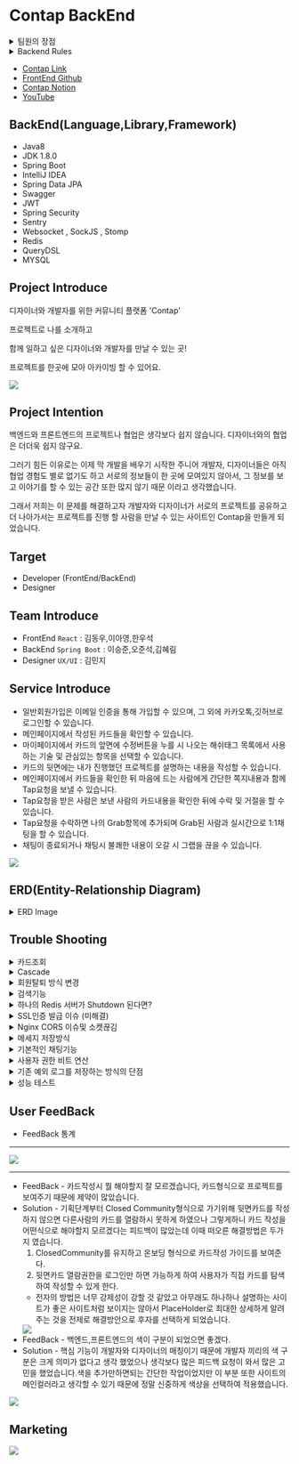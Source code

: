 # Contap BackEnd

<details>
<summary>팀원의 장점</summary>
<div markdown="1">

### 한우석

- 이승준 
  - 어떤 부탁을 드려도 정말 척척 해결 해주셨습니다. 덕분에 부담없이 필요한 기능들을 요청할 수 있어서 너무 좋았습니다. 서버 처리 속도도 되게 꼼꼼하게 신경 써주셔서 저희 사이트가 훨씬 더 쾌적해 졌다고 생각합니다. 매우 뛰어난 실력을 가지셨음에도 겸손하시고 항상 꼼꼼하게 코드 리뷰도 해주시면서 백엔드의 기둥같은 역할을 잘 해주셔서 너무 감사합니다.
- 오준석
  - 미니때도 같이 프로젝트를 진행 했었는데 그때 보다 훨씬 많은 성장을 하셨다고 생각합니다. 저와 같이 항상 마지막 까지 게더에 남아서 다른 짜잘한 기능들을 같이 진행 했었는데 그렇게 필요하지 않은 기능인데도 불구하고 막히면 끝까지 해결 하려고 하시는 모습이 인상적이였습니다. 프로젝트 내,외적으로 문제가 생기면 가장 먼저 뛰어가고 팀을 위해주셔서 우리팀이 웃으면서 여기까지 올 수 있었습니다. 그리고 솔직히 소셜로그인, HTTPS모두 준석님 아니였으면 못했을 것 같아요!
- 김혜림
  - 항상 밝은모습으로 맡은 일은 끝까지 해내고 마는 모습이 좋았습니다. 똑 부러지게 설명도 잘 해주시고 힘든 내색도 잘 하지 않으셨어요. 매번 회의를 진행 할 때도 정말 열심히 참여해주셔서 이렇게 좋은 결과물이 나왔다고 생각합니다. 저희 왕언니에요!
- 김동우
  - 담당하신 부분에 대해서 어떻게든 찾아 문제를 해결 하시는 모습이 너무 든든 했습니다.
    그래서 더 제 파트에 집중할 수 있었던 것 같아요! 의지가 많이 되었습니다.
    좋은 아이디어를 많이 내주셔서 감사합니다.
- 이아영
  - 거의 마이페이지에 감금당해 있으시던 우리 아영님.. 그래도 결국 이기셔서 다행입니다 ㅜㅜ 정말 끝까지 포기하지 않고 늦은 시간까지 너무 고생 많으셨어요! 저한테 물어보실때 계속 너무 죄송해 하셨는데 그러지 않아도 괜찮아요 덕분에 저도 많이 배울 수 있어서 너무 의미있었던 시간이였습니다.
    덕분에 마이페이지 진짜 이쁘게 나왔어요 너무 감사하고 고생 많으셨습니다~
- 김민지
  - 이번 실전프로젝트 모든 디자이너를 통틀어서 가장 열심히 참여 해주셨다고 확신합니다.
    UX/UI, 라이팅 등 뭐 하나 이유없이 작업하시지 않고 꼼꼼하게 신경 쓰시는 모습에 너무 많은 것을 배웠습니다. 제 의견을 정말 잘 들어주시고 피드백도 꼼꼼하게 해주셔서 저희 사이트 디자인이 그렇게 칭찬을 받았다고 생각해요! 하루도 빠지지 않고 게더에 계속 들어와 계시고 혼자여서 많이 부담 되었을텐데도 불구하고 정말 디자인을 잘 뽑아 주셨습니다. 전 저희 사이트 디자인이 세상에서 제일 이뻐요 채구채구

### 오준석

- 이승준
  - 코드 이해력이 너무 좋으셨습니다.  남이 짠 코드도 쉽게 이해한 뒤에 알려주셨고, 전반적으로 코드를 어떻게 생각하며 짜면 좋을지 생각하는 방법을 많이 배웠습니다.어떤 질문이던 마다하지 않고 친절하게 알려주셨습니다.언제나 밝은 모습으로 팀원들을 항상 반겨주는 모습에 많은것을 배운 시간이었습니다.많은걸 알려주셔서 너무 감사합니다.
- 김혜림
  - 항상 긍정적이시고 어떤 도움도 거절하지 않고 항상 밝은모습으로 도와주셨습니다. 워낙 경력도 있으신 분이었어서 코드를 작성하는데 있어서도 배울점이 많았습니다.그리고 좋은 분위기를 형성해주시려고 항상 노력해주셨고 어떤말이던 귀담아 들어주셔서 너무너무 감사했습니다. 많은걸 배울수 있게 해줘서 감사합니다.
- 김동우
  - 팀장으로서 팀원들의 의견을 귀 귀울이려고 노력하시는 모습이 멋졌습니다.팀원의 생각이라면 절대 놓치지 않으려고 하시는 모습이 너무 인상깊었습니다. 팀장일하는게 만만치 않은 일 일텐데 개의치않아하시고 항상 팀원을 먼저 생각하려 하시는 모습에서 많은것을 배웠습니다.팀원들을 잘 이끌어주셔서 감사합니다.
- 한우석
  - 미니프로젝트때도 한팀이었기에 너무나도 서로를 잘 아는 상태였습니다. 역시나 이번 프로젝트때도 서로의 케미가 빛을 내주었고,항상 밝은 모습과 책임감 있는 모습은 여전히 최고였습니다. 새벽까지 저와함께 짜잘한 버그들을 같이 수정하고 안되는것도 같이 헤딩하면서 많이 성장하는 시간이 되었던것 같습니다.함께 늦게까지 노력해줘서 감사합니다.
- 이아영
  - 언제나 긍정적이시고 막히시면 언제나 질문 하시며 더 실력을 늘리고 싶어하는 열정이 너무나도 많이 보였었습니다. 본인 맡은 바를 어떻게해서든 끝내려는 모습도 인상깊었습니다. 본인이 항상 부족하다고 생각하시면서 겸손한 자세로 공부하는 모습을 볼때마다 나도 저렇게 해야겠다 라는 생각을 정말 많이 했던것 같습니다. 언제나 밝은모습 보여주셔서 감사합니다.
- 김민지
  - 개발자가 아닌 디자이너이시기에 제가 감히 실력을 논할순 없지만 제가 느끼기엔 실력적으로도 너무 출중하셨고, 어떤 디자인의 요구가 들어오더라도 마다하지않고 다 반영하려고 노력해주셨던 모습이 본받아야 겠다라고 생각했습니다.학교를 다니시는 와중에도 디자이너일 외적으로도 팀원들과 자주 소통하고 정말 팀의 일부가 되어 함께하는 모습이 너무 인상 깊었습니다.언제나 긍정적으로 임해주셔서 감사합니다.

### 김민지

- 이승준
  - 백엔드는 잘 모르지만 서버 최적화에 많은 힘을 써주신 것 같습니다. 덕분에 안정성 있는 홈페이지를 만들 수 있었던 것 같습니다. 또한 같은 팀 외에도 다른 팀 백엔드 개발자도 성심성의껏 도와주시는 점이 인상적이었습니다. 무뚝뚝한 말투에 그렇지 못한 따뜻한 심성에 같이 일하면서 재밌고 즐거웠습니다. 감사했습니다!
- 오준석
  - 팀의 문제 해결사이자 분위기 메이커를 담당하셨습니다. 덕분에 트러블 없이 즐겁게 프로젝트를 진행할 수 있었고 의지할 수 있었습니다. 적극적으로 유저 테스트를 진행하거나, 팀원들의 개발 일정 체크하는 등 팀의 전반적인 부분에 기여하셨기 때문에 백엔드 개발자 외에도 PM과 같은 역량을 볼 수 있었습니다. 준석님이 있어서 모두가 즐거웠습니다. 감사합니다.
- 김혜림
  - 백엔드 개발자지만 나은 서비스를 위해 기획면에서도 고민할 줄 아셨습니다. 기획 중에 흩어졌던 대화들을 정리하고 다음 방향을 제시하는데 탁월하셨습니다. 개발에서도 문제가 있으면 꼭 해결하려는 끈기와, 그 누구보다 성실하신 혜림님을 보며 같이 열심히 해야겠다고 생각했습니다. 고생 많으셨습니다.
- 김동우
  - 팀장으로서 팀을 이끌어가는데 부담이 크셨을 거라 생각합니다. 하지만 그런 내색 없이 항상 팀원들의 이야기에 귀 기울여주셨고 책임감 있게 팀을 이끌어 주셨습니다. 또한 중요한 디자인이 있으면 어렵더라도 반영해 주시려고 노력해 주신 점이 감사했습니다.
- 한우석
  - '좋은 프런트엔드 개발자'의 자질을 모두 갖추신 것 같습니다. 실력, 디자인 안목, 꼼꼼함, UX 이해도, 좋은 결과물을 위해 디자인을 최대한 구현하려는 노력까지 배우고 싶은 점이 많았습니다. 특히나 디자이너와의 커뮤니케이션 능력이 협업에서 빛을 발해 즐겁게 일할 수 있었습니다. 기억에 남는 개발자가 될 것 같습니다.
- 이아영
  - 개발 중에 담당 파트에서 디자인이 많이 수정되었지만 UI의 개선을 위해 잔수정도 마다하지 않으셨습니다. 항상 따뜻하고 웃는 얼굴로 팀원들을 대해주셨고 덕분에 팀 분위기는 물론 피드백의 과정마저 즐거웠습니다. 또한 개발 중간중간 디자이너와 커뮤니케이션을 위해 노력하시는 점이 인상 깊었습니다. 너무 감사했습니다 아영님.

### 이승준

- 오준석
  - 덕분에 6주동안 웃으면서 지낼수 있었습니다. 광대가 아니라 항상 좋은분위기를 만들어주셔서 재밌는 환경에 개발할수있어서 감사하게 생각하고 있습니다. 문서정리도 잘해주시고 , sentry,https,이메일 인증 등 새로운 기술을 적용해주셔서 서비스의 완성도를 높일수 있었던것 같습니다.
- 김혜림
  - 어려운 문제도 끈기를 갖고 해결하려는 모습이 보기좋았습니다. 개발 과정중에서 문제가 발생했을때 혼자 공부하시면서 처리해주시고, 그내용까지 상세하게 정리해서 설명해주셔서 감사하게 생각하고있습니다.그리고 여러가지 자잘한 부분도 섬세하게 신경써주셔서 놓치고 갈수있던 부분들도 많이 잡아주셨습니다.!
- 김동우
  - 팀장역할을 잘 해주셔서 감사하게 생각하고있습니다. 항해 1주차때 같은조로 만났었는데 열심히 하는 모습이 보기좋았었는데 그때 그모습 그대로 변하지않고 초심 그대로 열심히 하시는 모습을 보면서 저도 동기부여를 많이 받은것 같습니다. 변하지 않고 열심히 하길 바랄게요...!!
- 한우석
  - 프론트 개발자 분들중에 제일 고생을 많이 하신것 같습니다. 여러가지 기술적인 측면도 해결해주시고 자잘한 부분까지 꼼꼼하게 신경써주셔서 좋은결과물을 얻어낼수 있었던것 같습니다.재밌는 성격 덕분에 6주동안 재밌게 지낼수있어서 좋았어요.. 정말 열심히 하시고 잘하시는 분이라서 성큼성큼 성장할것 같네요!
- 이아영
  - 항상 긍정적인 분입니다. 어떤 상황에서도 밝게대해 주실것같아서 어떤 얘기던 편하게 얘기할수있을것같다는 생각이 드는 분입니다. 또한 일이 해결될때까지 자리를 지키는 모습도 정말 책임감있고 멋있으신것같습니다. 프로젝트 막바지에는 항상 해뜰때까지 하셧던것 같네요. 덕분에 클라이언트 부분이 더완성도가 높아진것같습니다. 정말 고생하셧어요.
- 김민지
  - 수업까지들으시고 다른 사이드 프로젝트까지 진행하시면서 디자인을 만들어 주셨습니다.디자인에대한 안목은 없지만 정말 누가봐도 이쁜 디자인을 만들어주셔서 감사하게 생각하고 있어요, 바쁘신 와중에도 항상 게더에 접속해서 밤늦게까지 같이 열심히 일 해 주시고, 의사소통도 적극적으로 해주신것 같아요 다시한번 감사드립니다.

### 이아영 

- 이승준
  - 프론트에서 필요한 요청이 있는지 항상 신경써주셔서 정말 감사했으며, 프론트 코드도 공부하시면서 어려운 부분 같이 보면서 도와주셔서 감사합니다. 묵묵히 맡으신 부분 책임감있게 마무리해주셔서 멋지십니다!
- 오준석
  - 개발하면서 힘들어할때 좋은 말씀으로 응원해주셔서 정말 감사했으며, https 연결 성공하시고 다른조원 분들에게도 알려주셨던 모습이 멋지십니다! 팀 프로젝트가 좋은 방향으로 갈수있게 많은 아이디어 말씀해주셔서 덕분에 좋은 결과물을 얻어가게 되어 감사합니다.
- 김혜림
  - 마이페이지 추가 요청사항나 변경사항이 초반에 자주있었는데 바로바로 수정해주시고, 마이페이지 편하게 작업할 수 있어서 정말 감사했습니다. 매일 알고리즘 공부하시는 열정적인 모습이 멋지십니다!
- 김동우
  - 팀장님으로서 6주동안 팀을 이끄시느라 고생많으셨습니다! 항상 팀원들 말씀에 귀기울여 주시고 팀장역할과 개발 두가지를 동시에 하시느라 힘들고 부담도 되셨을텐데 잘해주셔서 정말 멋지십니다! 마이페이지 검색기능 맡아서 마무리 해주시고, 자잘한 질문들 같이 봐주셔서 정말 감사합니다.
- 한우석
  - 프론트엔드 부분 전체적인 피드백 꼼꼼하게 챙겨주셔서 감사합니다. 잠을 포기하시면서 맡은 부분 책임감있게 끝내시고 프론트엔드 해결사 역할 해주셔서 감사했고 정말 멋지십니다! 6주동안 제가 질문 많이 했는데 매번 자세히 설명해주셔서 개발 꿀팁들도 많이 알아가고 배웠습니다ㅠㅠ 덕분에 프로젝트 무사히 끝낼 수 있었습니다. 정말 감사합니다 우석님!
- 김민지
  - 이번 프로젝트 기획짤때 아이디어가 넘치는 모습이 정말 멋지셨습니다. UX적인 부분을 고려해서 디자인하시고 라이팅하시는 모습을 통해 웹페이지들이 그냥 나오는게 아니구나를 알게되고 덕분에 UX적인 부분을 많이 배워서 유익했습니다. 매번 회의에 참여해주시고, 열심히 작업해주시는 모습에 감동이였으며 감사했습니다. 민지님의 밝음이 그리울거 같습니다. 저희팀과 즐겁게 작업해주시고 멋진 결과물 만들어주셔서 정말 감사합니다 민지님!

### 김동우

- 이승준
  - 첫 프로젝트 때 기획이 막판에 바뀌어 쉽지 않았을텐데도 완벽하게 해내는 모습이 멋져 이번에도 같이 프로젝트를 하게 되었습니다. 6주 동안에 긴 여정에도 검색, 무한스크롤 등 저와 함께하는 작업을 너무나 잘 만들어 주셨습니다. 앞으로 더 어렵고 복잡한 기능을 쉽게 만느는 능력자가 되실거라 믿어 의심치 않습니다!
- 오준석
  - 6주동안의 긴 여정에서 제가 팀장으로서 부족한 부분이 있을 때 같이 분위기를 살려주고 이끌어 주셔서 무사히 잘 마친 것 같습니다. 기능적인 부분에서도 로그인, 회원가입, 탈퇴, 비밀번호 변경 등을 제가 어렵지 않게 작업할 수 있도록 도와주셨습니다. 프로젝트 내외적으로 너무 든든했습니다!
- 김혜림
  - 저와 같은 아침형 인간이신 혜림님ㅋㅋㅋ 저와는 알람 기능을 작업했는데 처음 들어 잘 이해가 안가는 비트연산자 개념을 친절하게 설명해주셔서 어렵지 않게 기능을 만들 수 있었던 것 같습니다. 그리고 최종 발표자료에 디테일한 부분을 잡아주셔서 좀 더 발표를 편하게 할 수 있었던 것 같습니다! 다음에도 멋진 동료 개발자로서 멋진 프로젝트 같이 하고 싶습니다!
- 한우석
  - 이번에 가장 중요한 채팅이란 생소할 수 있는 기능을 맡았지만 멋지게 해내주셔서 감사합니다. 덕분에 제 기능에만 집중을 할 수 있었습니다. 그리고 잠을 줄여가며 저희 사이트의 전체적인 디테일을 잡아주셔서 감사합니다. 메인페이지 이펙트를 멋지게 해주신 걸 봤을 때 감동은 잊을 수 없습니다ㅎㅎ 어떤 어려운 기능이라도 해내실 수 있는 개발자가 될 것 같습니다!
- 이아영
  - 승준님과 마찬가지로 첫 프로젝트 때 스타일링이 어려웠었는데 너무 멋지게 바꿔주셔서 같이 프로젝트를 하게 됐습니다. 이번에 카드 앞면, 마이페이지의 상세하고 디테일한 기능을 위해 여러 번 수정을 하며 작업 한 결과 지금의 멋있는 결과물이 나올 수 있었습니다. 디자인 감각도 뛰어난 멋진 프론트엔드 개발자가 될거라 믿어 의심치 않습니다!
- 김민지
  - 디자인으로 프로젝트의 시작을 열고, 프로젝트 썸네일로 마무리를 지어주셨습니다. 물론 그 사이에도 수많은 디자인 수정과 마케팅도 맡아서 해주셨습니다. 디자이너분과 첫 협업인데 너무 잘 마무리 되어 처음 해보는 협업에 대한 두려움도 없앨 수 있었던 것 같습니다. 무엇보다 멋진 디자인으로 다른 페이지보다 더욱 고급스러워 보이게 만들어주신 민지님 채구

### 김혜림

- 이승준
  - 아이디어가 뛰어나며, 집중력 있게 만들어내었습니다. 개발적으로 많이 배울 수 있었습니다. 늦게까지 많은 일을 맡아 프로젝트 진행에 힘써주었습니다.
- 오준석
  - 타인에게 배려가 많습니다. 배우고자 하는 마음이 커서, 3개월 전보다 지금 실력이 많이 늘었습니다. 또한 늦게까지 남아 일을 하시며 프로젝트에 많은 부분을 맡아주셨습니다.
- 김동우
  - 맡은 바에 욕심이 있어 끝까지 책임감 있게 준비하는 모습을 볼 수 있었습니다. 또한 팀장으로서 팀의 분위기를 잡는 것에 최선을 다 하신 것 같습니다.
- 한우석
  - 완성도 높은 프론트엔드 개발을 위해 노력하는 모습을 볼 수 있었습니다. 책임감 있게 프로젝트 진행에 도움 주셨습니다.
- 이아영
  - 팀이 원활하게 돌아가도록 긍정적으로 임해주셨습니다. 언제나 질문하시며 더 실력을 키우시려는 모습과 기능 개발에 최선을 다하시는 모습이 멋졌습니다.
- 김민지
  - 전체 팀 중 가장 열심히 하시는 디자이너로 뽑을 수 있었을 것 같습니다. 대학생임에도 불구하고 매일 게더에 오래 계시고 회의에 꼭 참여하시는, 디자인에 적극 참여하시는 모습이 좋았습니다.

</div>
</details>

<details>
<summary>Backend Rules </summary>
<div markdown="1">       

## Structure

1. 패키지는 목적별로 묶는다.
  - user(User 관련 패키지), card(카드 관련 패키지)
2. Controller에서는 최대한 어떤 Service를 호출할지 결정하는 역할과 Exception처리만을 담당하자.
  - Controller 단에서 로직을 구현하는 것을 지양한다.
  - Controller의 코드 라인 수를 줄이자는 뜻은 절대 아니다.
3. 하나의 메소드와 클래스는 하나의 목적을 두게 만든다.
  - 하나의 메소드 안에서 한가지 일만 해야한다.
  - 하나의 클래스 안에서는 같은 목적을 둔 코드들의 집합이여야한다.
4. 메소드와 클래스는 최대한 작게 만든다.
  - 메소드와 클래스가 커진다면 하나의 클래스나 메소드 안에서 여러 동작을 하고 있을 확률이 크다.
  - 수많은 책임을 떠안은 클래스를 피한다. 큰 클래스 몇 개가 아니라 작은 클래스 여럿으로 이뤄진 시스템이 더욱 바람직하다.
  - 클래스 나누는 것을 두려워하지 말자.
5. 도메인 서비스를 만들어지는 것을 피하자.
  - User라는 도메인이 있을 때, UserService로 만드는 것을 피한다.
  - 이렇게 도메인 네이밍을 딴 서비스가 만들어지면 자연스레 수많은 책임을 떠안은 큰 클래스로 발전될 가능성이 높다.
  - 기능 별로 세분화해서 만들어보자. (UserService, EmailService 등...)


## Programming

1. 반복되는 코드를 작성하지 않는다.
  - 단, 테스트코드는 예외로 한다.
2. 변수는 최대한 사용하는 위치에 가깝게 사용한다.
3. 파라미터 변수와 내부 변수를 구별할 땐 언더바가 아닌 this로 구별한다.
  - this.name = name (O) / name = _name (X)
  - 추가적으로 언더바를 prefix로 사용하는 것을 지양하자.
4. 코드의 길이가 짧고 명료한 것도 좋지만, **가독성이 현저히 떨어진다면 코드를 좀 더 풀어쓴다.**
  - 무조건적으로 코드가 짧은 것이 좋다고 생각하지 않는다. 다른 개발자가 본다면 가독성이 현저히 떨어진다.
5. 모든 예외는 무시하지말고 처리한다. 만약 예외를 처리하지 않을거라면 그 이유에 대해서 명확하게 주석을 남긴다.
6. 예외를 던질 때는 최대한 세부적인 Exception(= Custom Exception)을 던진다.
  - 실패한 코드의 의도를 파악하려면 호출 스택트레이스만으로 부족하다.
  - 오류 메세지에 전후 상황의 정보를 담아 예외와 함께 던진다.
7. 예외 케이스가 발생할 확률이 있는 경우, 가능한 빨리 리턴 또는 예외를 던지도록 작성한다.
  - 쓸데없이 정상로직을 태울 필요가 없게한다.
8. 조건이 복잡한 경우 임시 boolean 변수를 만들어 단순화한다.
9. 최대한 객체 타입 대신 기본 자료형을 선택하고, 생각지도 못한 Autoboxing이 발생하지 않도록 유의한다.

### Name

1. 변수는 CamelCase를 기본으로 하자!
+ userEmail,userName,pwCheck 등등
2. 패키지명은 단어가 달라지더라도 무조건 소문자를 사용하자!
3. ENUM이나 상수는 대문자로 네이밍한다.
  - REJECT_TAP,ACCEPT_TAP 등등
4. 함수명은 소문자로 시작하고 동사로 네이밍한다.
  - getUserId(), getEmail() 등등
5. 클래스명은 명사로 작성하고 UpperCamelCase를 사용한다.
  - ChatController , HashTag 등등
6. 객체 이름을 함수 이름에 중복해서 넣지 않는다. (= 상위 이름을 하위 이름에 중복시키지 않는다.)
  - user.getAuthStatus()
7. 의도가 드러난다면 되도록 짧은 이름을 선택한다.
  - 단, 축약형을 선택하는 경우는 개발자의 의도가 명백히 전달되는 경우이다. 명백히 전달이 안된다면 축약형보다 서술형이 더 좋다.
8. 함수의 부수효과를 설명한다.
  - 함수는 한가지 동작만 수행하는 것이 좋지만, 때에 따라 부수 효과를 일으킬 수도 있다.
9. LocalDateTime -> xxxAt, LocalDate -> xxxDt로 네이밍

</div>
</details>

+ [Contap Link](https://contap.co.kr)
+ [FrontEnd Github](https://github.com/d0ngwooK1m/contap)
+ [Contap Notion](https://frequent-packet-5ba.notion.site/ConTap-dda2c10905b7488fa31e7b0e5f3ee8e6)
+ [YouTube](https://www.youtube.com/watch?v=dqNdoTjVQVg&ab_channel=junseok)

## BackEnd(Language,Library,Framework)
+ Java8
+ JDK 1.8.0
+ Spring Boot
+ IntelliJ IDEA
+ Spring Data JPA
+ Swagger
+ JWT
+ Spring Security
+ Sentry
+ Websocket , SockJS , Stomp
+ Redis
+ QueryDSL
+ MYSQL


## Project Introduce
디자이너와 개발자를 위한 커뮤니티 플랫폼 'Contap'

프로젝트로 나를 소개하고

함께 일하고 싶은 디자이너와 개발자를 만날 수 있는 곳!

프로젝트를 한곳에 모아 아카이빙 할 수 있어요.

<img src = "https://media.vlpt.us/images/junseokoo/post/69d1eaed-69bb-43d9-a3e9-ba9d7cb85ae7/KakaoTalk_20211202_234232569.png">

## Project Intention
백엔드와 프론트엔드의 프로젝트나 협업은 생각보다 쉽지 않습니다. 디자이너와의 협업은 더더욱 쉽지 않구요.

그러기 힘든 이유로는 이제 막 개발을 배우기 시작한 주니어 개발자, 디자이너들은 아직 협업 경험도 별로 없기도 하고 서로의 정보들이 한 곳에 모여있지 않아서, 그 정보를 보고 이야기를 할 수 있는 공간 또한 많지 않기 때문 이라고 생각했습니다.

그래서 저희는 이 문제를 해결하고자 개발자와 디자이너가 서로의 프로젝트를 공유하고 더 나아가서는 프로젝트를 진행 할 사람을 만날 수 있는 사이트인 Contap을 만들게 되었습니다.

## Target
+ Developer (FrontEnd/BackEnd)
+ Designer 

## Team Introduce
+ FrontEnd `React` : 김동우,이아영,한우석 
+ BackEnd `Spring Boot` : 이승준,오준석,김혜림
+ Designer `UX/UI` : 김민지

## Service Introduce
+ 일반회원가입은 이메일 인증을 통해 가입할 수 있으며, 그 외에 카카오톡,깃허브로 로그인할 수 있습니다.
+ 메인페이지에서 작성된 카드들을 확인할 수 있습니다.
+ 마이페이지에서 카드의 앞면에 수정버튼을 누를 시 나오는 해쉬태그 목록에서 사용하는 기술 및 관심있는 항목을 선택할 수 있습니다.
+ 카드의 뒷면에는 내가 진행했던 프로젝트를 설명하는 내용을 작성할 수 있습니다.
+ 메인페이지에서 카드들을 확인한 뒤 마음에 드는 사람에게 간단한 쪽지내용과 함께 Tap요청을 보낼 수 있습니다.
+ Tap요청을 받은 사람은 보낸 사람의 카드내용을 확인한 뒤에 수락 및 거절을 할 수 있습니다.
+ Tap요청을 수락하면 나의 Grab항목에 추가되며 Grab된 사람과 실시간으로 1:1채팅을 할 수 있습니다.
+ 채팅이 종료되거나 채팅시 불쾌한 내용이 오갈 시 그랩을 끊을 수 있습니다.

<img src = "https://media.vlpt.us/images/junseokoo/post/6fc90ee8-a5fb-45d7-a501-32c7ac734cef/KakaoTalk_20211202_230337351.png">

## ERD(Entity-Relationship Diagram)
<details>
<summary>ERD Image</summary>
<div markdown="1">
<img src = "https://media.vlpt.us/images/junseokoo/post/a9047c28-2396-4b39-adc7-190f749e1de7/%EC%BA%A1%EC%B2%98.PNG">
</div>
</details>

## Trouble Shooting
<details>
<summary>카드조회</summary>
<div markdown="1">
처음엔 앞면만 보여주는 페이지에서도 뒷면정보(상세내용)까지 DB에서 불러오는 방법을 선택했었습니다. 이렇게 선택하게 된 이유는 DB에 접촉을 줄이고, 프론트에서도 서버에 접촉을 적게 하고 싶다해서 테스트를 진행해 보았는데
결과적으로 테스트의 결과가 성능이 좋게 나왔습니다. 나중에 알게되었지만 테스트 자체의 방법도 잘모 되었다는걸 알게되었습니다. 이 이유는 검색 쿼리에서 속도가 다시 느리게 나왔기 때문입니다.

- 랜덤한 유저 9명을 뽑아오는 테스트 속도 - 10ms
- 검색하였을때 테스트속도 - 600ms
- 위와 같은 현상으로 앞면만 보여주는 페이지에서는 뒷면정보를 불러오지 않게끔 수정 하였습니다.
- 랜덤한 유저 9명을 뽑아오는 테스트 속도 - 1~5ms
- 검색하였을때 테스트속도 - 100ms 이상은 거의 나오지 않았습니다.

</div>
</details>

<details>
<summary>Cascade</summary>
<div markdown="1">

+ 회원탈퇴 진행시 뒷면카드(상세내용)이 존재하면 탈퇴가 되지 않는 문제가 생겼습니다.
+ 아무래도 유저와 연관관계가 너무 많이 걸려있어서 일거라 생각이 들었습니다.
+ 처음엔 User Entity에 있는 @OneToMany List<Card> 에 CascadeType.All을 적용하였지만, 뒷면카드(상세내용)이 존재하더라도
  탈퇴는 원활하게 되었는데,뒷면카드(상세내용)만 삭제하려고 했을때 삭제가 되지않는 오류가 발생했습니다.
+ 다음 방법으론 CascadeType.REMOVE를 적용하였는데 두 문제다 해결이 되었지만,ALL이 REMOVE보다 더 상위 개념으로 인지하고 있었는데
  왜 ALL은 되지 않았을까? 그래서 당장의 해결에 집중하는것보다는 위의 궁금증을 해결하기위해서 구글링한 결과 CascadeType.ALL을 orphanRemoval = true 와 함께쓰면 된다는 블로그를 보게되어 적용하였는데 역시나 되지않습니다. 하지만 또 이상하게도 CascadeType을 생략하고 orpahRemoval = true만 적용했을때는 탈퇴,뒷면카드개별삭제 둘다 가능했다. 이 부분 현재 기능자체는 해결이 되었지만 우리가 Cascade를 아직 정확하게 알지 못하여서 궁금증에 대한 해결은 현재 미해결 상태이므로 추후에 더 공부를 한 뒤에 해결방법을 찾을 예정입니다.

</div>
</details>

<details>
<summary>회원탈퇴 방식 변경</summary>
<div markdown="1">

<img src = "https://media.vlpt.us/images/junseokoo/post/e3dec966-fd35-4575-92ae-b38989488015/%EC%BA%A1%EC%B2%98.PNG">

+ 처음에는 회원탈퇴를 누르는 즉시 사용자 테이블에서 사용자 정보가 모두 삭제 되게끔 Cascade 적용하여 진행하려 했습니다.
+ 하지만 현재 저희 서비스구조상 사용자와 연관관계가 많이 형성이 되어 있었기 때문에 관련된 모든 부분에 Cascade를 적용해야지만 탈퇴가 가능하게 처리가 됐었습니다.
+ 이렇게 했을때 탈퇴 자체는 어려운 부분은 아니었습니다.
+ 하지만 이 과정속에서 회원탈퇴 처리를 현업에는 어떻게 진행하는지 의문이 생겼습니다. 
+ 그래서 멘토님들한테도 여쭤보고,여러 사이트들을 참고해보니 회원탈퇴가 즉시 실시간 데이터삭제가 아닌 탈퇴를 하더라도 일정기간 사용자의 정보를 가지고 있다는것을 알게되었습니다.
+ 그리고 사용자의 정보들은 의존성이 강함을 캐치하였고 사용자 정보 삭제 시 Cascade대신 하위 데이터부터 삭제하는게 적절하다고 생각을 했습니다.
+ 그래서 저희는 회원탈퇴를 스프링 스케줄러를 이용해 사용자의 status를 관리하며 탈퇴를 하더라도 한 달 간 휴면 계정으로 관리되며, 한 달 후 사용자의 정보가 삭제되게끔 로직을 변경하였습니다.

</div>
</details>

<details>
<summary>검색기능</summary>
<div markdown="1">

<img src = "https://media.vlpt.us/images/junseokoo/post/21fba52d-31a9-400d-93b6-7e370f8f8264/%EC%BA%A1%EC%B2%98.PNG">

+ 저희 서비스의 User와 HasTag의 테이블구조는 보이는 이미지와 같은 형태로 구성되어 있는데요. 
+ HashTag로 검색을하면 선택한 HashTag를 토대로 User가 검색결과로 도출 되게끔 구현하려 했습니다.
+ 여기서 User 테이블과 HashTag테이블이 다대다 관계를 갖고있기에 중간테이블이 존재했는데,기존에는 JPQL을 사용하고 있어  and검색을 하기엔 쿼리문이 너무 복잡해져 OR검색으로 구현하였습니다.
+ 여기서 and검색을 구현하기 위해선 어떻게 해야할지 고민 하던중 User와 HashTag의 관계를 중간테이블에서 관리하는것이 아닌 User테이블에서 HashTag에 관련된 데이터를  관리하면 어떨까 라는 생각을 했었는데 이러한 방식이 반정규화라는 것임을 알게되었습니다.
+ User테이블에 HashTagString이라는 String 자료형 컬럼을 추가하고 축구와 Java를 좋아하는 유저라면 @Java@_@축구@ 와 같은 형태로 저장하였습니다.
+ 이렇게 함으로서 이전에 포기했던 and검색을 구현할 수 있게 되었고,성능적인면에서도 테스트를 진행 하였는데 5000명의 User가 랜덤한 HasTag 4개를 갖도록 설정해준 뒤에 중간테이블을 사용한 검색과 반정규화한 테이블을 사용한 검색을 비교하였을때 전자는 11.6ms가 나왔고 후자는 7.63ms가 나왔기 때문에 최종적으로는 반정규화한 테이블을 사용한 검색을 적용하였습니다.

</div>
</details>

<details>
<summary>하나의 Redis 서버가 Shutdown 된다면?</summary>
<div markdown="1">

- pub/sub이 중요하기 때문에 레디스를 죽지않도록 대비가 필요하다고 생각했습니다.
- 처음에는 서버 장애 발생시 기본적으로 불필요한 key를 삭제하거나 서버를 새로 추가한다던가 데이터 설계를 변경해 보관장소를 Redis에서 RDB로 변경하는 방법들이 있다고 파악하고 있는데 현재 구상중인 방법으로는 채팅내용같은 중요한 데이터는 RDB에 기록하고 캐시만 Redis에 저장하고 사라져도 좋은 데이터라면 Redis에 저장을 시켜보려 하였습니다.
- 하지만 이 부분은 이론적인 부분만 찾아서 서비스에 접목시키기에는 이해도가 너무 부족했었습니다. 
- 서버 다운이 됐을때 대처 방안을 여러 방법들을 찾아본 결과로 가장 참고자료가 많았었던 Redis Sentinel 로 진행했습니다.
- Sentinel은 HA 무중단서비스를 지원하고 마스터와 슬레이브구조에 센티넬을 추가해 각각의 서버들을 감시하도록 하는 구조로 되어있으며 마스터를 감시하다가 다운되면 슬레이브를 마스터로 승격시키고 다운되었던 마스터가 재기동되면 센티넬이 해당 마스터를 슬레이브로 전환시키는 구조였습니다.

<img src = "https://media.vlpt.us/images/junseokoo/post/da2d74fe-7dbc-440f-8ce2-d0b822607973/123.png?w=768">

- 참고 레퍼런스를 통해 레디스 센티넬을 우분투에서 구축 및 설정작업을 하였습니다.
- 서버 slave/master 만들기 - [https://d2fault.github.io/2019/01/24/20190124-install-redis-and-set-master-slave-relationship/](https://d2fault.github.io/2019/01/24/20190124-install-redis-and-set-master-slave-relationship/)
- Sentinel 구동하기 및 스프링부트 config파일 설정 - [https://co-de.tistory.com/15](https://co-de.tistory.com/15)
</div>
</details>

<details>
<summary>SSL인증 발급 이슈 (미해결)</summary>
<div markdown="1">


```
$ sudo certbot --nginx -d contap.shop -d www.contap.shop
```
+ 이전에 Nginx Configuration 도 진행하였고 인증서를 발급받는 위의 명령어를 실행한 이후에 발생하였습니다.

```
Domain: contap.shop
Type: connection
Detail: Fetching
http://contap.shop/.well-known/acme-challenge/eI2sMNZH0hZ-XJwpw625SzdbauGMG5cex5uvVO2hWaI: 1
Timeout during connect (likely firewall problem)

Domain: www.contap.shop
Type: connection
Detail: Fetching
http://www.contap.shop/.well-known/acme-challenge/eI2sMNZH0hZ-XJwpw625SzdbauGMG5cex5uvVO2hWaI: 1
Timeout during connect (likely firewall problem)

To fix these errors, please make sure that your domain name was
entered correctly and the DNS A/AAAA record(s) for that domain
contain(s) the right IP address. Additionally, please check that
your computer has a publicly routable IP address and that no
firewalls are preventing the server from communicating with the
client. If you’re using the webroot plugin, you should also verify
that you are serving files from the webroot path you provided.
```

---

+ 우분투에서 cerbot으로 인증서를 발급받는 과정에서 위와 같은 오류가 발생했습니다.
+ 이게 처음에는 사실 한번에 인증서를 발급 받았었습니다. 그런데 좀더 공부도하고싶고 다시 해보면서 하려고 기존에 인증서가 깔려있던 ec2를 지운뒤에
  다시 재발급하는 과정에서 이슈가 나왔습니다.
+ 구글에 위와같은 오류를 검색해보니 80포트를 열어보라해서 ec2에서도 확인하고 우분투 내에서도 80포트를 일부러도 끊었다가 다시키기도해보고 가비아에서 dns설정에 ip값이 제대로 들어가있나 확인도 해보고
  도메인도 5개정도 새로 발급받음과 동시에 ec2도 계속 새로 생성(약20개정도 새로생성해봤음..)하면서 진행해보았지만 해결이 전혀 되지 않았습니다.
+ 그외에 구글링으로 저 오류를 검색해 약 30페이지에 다르는 이휴 해결 내용들을 확인하며 제시해준 해결방법들을 진행해보았지만 역시나 되지 않았습니다.
+ 그래서 든 생각이 혹시 내가 너무많은 요청을 해서 막힌건가 라는 생각이 들기도 하였습니다.
+ 그래서 아이피도 바꿔서 진행해봤지만...결론은 실패했습니다..
+ 여러방법들을 약 2일에 걸쳐서 시도해보았지만 계속 같은 상황이 반복되었습니다.그래서 혹시나 하는마음에 팀원한분에게 내가 아는 인증서 발급과정을
  설명하며 진행해보았는데 이 분은 또 한번에 되었습니다.
+ 우리는 왜 이 부분이 왜 이렇게 되었고 어디서 실수가 있었는지 짚고 넘어가고싶은데 우리의 역량으로는 도저히 위 오류의 원인과 해결방법을 도저히 찾을수가 없었습니다.

</div>
</details>

<details>
<summary>Nginx CORS 이슈및 소켓끊김</summary>
<div markdown="1">

+ 처음엔 그저 코드부분에서의 문제로만 생각하고 cors걸려있는 부분을 전부 모두허용으로 바꿔주었습니다.
+ 실패 후 아래와같이 cors 필터도 만들어보았습니다.

---

```java
import javax.servlet.*;
import javax.servlet.http.HttpServletRequest;
import javax.servlet.http.HttpServletResponse;
import java.io.IOException;

public class CORSFilter implements Filter {@Override
public void init(FilterConfig filterConfig) throws ServletException {

}

    @Override
    // CORS 설정
    public void doFilter(ServletRequest servletRequest, ServletResponse servletResponse, FilterChain chain)
            throws IOException, ServletException {
        HttpServletRequest request = (HttpServletRequest) servletRequest;
        ((HttpServletResponse) servletResponse).addHeader("Access-Control-Allow-Origin", "*");
        ((HttpServletResponse) servletResponse).addHeader("Access-Control-Allow-Methods","*");
        ((HttpServletResponse) servletResponse).addHeader("Access-Control-Allow-Headers","*");

        HttpServletResponse resp = (HttpServletResponse) servletResponse;

        if (request.getMethod().equals("OPTIONS")) {
            resp.setStatus(HttpServletResponse.SC_OK);
            return;
        }
        chain.doFilter(request, servletResponse);
    }

    @Override
    public void destroy() {

    }


}
```
---

+ 이래도 Cors는 해결되지 않았습니다. 이상한게 프론트쪽에서 서버가 연결되지도 않았는데 CORS가 발생해서 뭔가 설정쪽에 분명히 문제가 있다고 판단했습니다.
+ 구글링도해보고 찾아보다가 다른팀원이 nginx 에서 proxy 설정을 해보라고 했습니다.
+ 생각해보니 SSL인증을 받은 뒤에 WelcometoNginx가 나오면 끝이다 라고만 생각했었는데 CORS오류와 다른 팀원이 알려준 내용을 토대로 생각해보니 내 서버로 redirect가 되지 않고 있다는걸 발견했다. 우리는 애초에 서버가 켜지면 회원을 조회할수 있는페이지를 마련했었는데 WelcometoNginx가 나오는건 분명 문제가 있다는 거였던것이다. 사실 그냥 다된줄로만 알고 있었습니다. 그래서 nginx configuration을 건드려 보기로 했습니다.

---

```
$ sudo vim /etc/nginx/sites-available/default
```
+ 들어가면 아래화면에서 수정을 해주었습니다.



---

```
##
# You should look at the following URL's in order to grasp a solid understanding
# of Nginx configuration files in order to fully unleash the power of Nginx.
# https://www.nginx.com/resources/wiki/start/
# https://www.nginx.com/resources/wiki/start/topics/tutorials/config_pitfalls/
# https://wiki.debian.org/Nginx/DirectoryStructure
#
# In most cases, administrators will remove this file from sites-enabled/ and
# leave it as reference inside of sites-available where it will continue to be
# updated by the nginx packaging team.
#
# This file will automatically load configuration files provided by other
# applications, such as Drupal or Wordpress. These applications will be made
# available underneath a path with that package name, such as /drupal8.
#
# Please see /usr/share/doc/nginx-doc/examples/ for more detailed examples.
##
# Default server configuration
#
server {
        client_max_body_size 50M; << S3이미지 저장용량 제한해줘도 여기서 CORS걸려서 해줬음
        
        # SSL configuration
        #
        # listen 443 ssl default_server;
        # listen [::]:443 ssl default_server;
        #
        # Note: You should disable gzip for SSL traffic.
        # See: https://bugs.debian.org/773332
        #
        # Read up on ssl_ciphers to ensure a secure configuration.
        # See: https://bugs.debian.org/765782
        #
        # Self signed certs generated by the ssl-cert package
        # Don't use them in a production server!
        #
        # include snippets/snakeoil.conf;
        root /var/www/html;
        # Add index.php to the list if you are using PHP
        index index.html index.htm index.nginx-debian.html;
        
        server_name xxxxx.shop www.xxxxx.shop; <<도메인넣어줘야함
        location / {
                   # First attempt to serve request as file, then
                   # as directory, then fall back to displaying a 404.
                   
                   #try_files $uri $uri/ =404; << 이거 기존에 있던거 주석처리했음
                   proxy_pass http://ec2아이피:8080; << redirect시켜줬음 이걸로인해 웰컴투안나옴
                   proxy_http_version 1.1;
                   proxy_set_header Upgrade $http_upgrade;
                   proxy_set_header Connection "Upgrade";
                   요기서 위에 3개는 소켓연결이 계속 끊겨서 넣음
                   
        }
        # pass PHP scripts to FastCGI server
        #
        #location ~ \.php$ {
        #       include snippets/fastcgi-php.conf;
        #
        #       # With php-fpm (or other unix sockets):
        #       fastcgi_pass unix:/var/run/php/php7.0-fpm.sock;
        #       # With php-cgi (or other tcp sockets):
        #       fastcgi_pass 127.0.0.1:9000;
        #}
        # deny access to .htaccess files, if Apache's document root
        # concurs with nginx's one
        #
        #location ~ /\.ht {
        #       deny all;
        #}
    #listen [::]:443 ssl ipv6only=on; # managed by Certbot  <<여기 주척처리해줬음.
    listen 443 ssl; # managed by Certbot
    ssl_certificate /etc/letsencrypt/live/nybae.shop/fullchain.pem; # managed by Certbot
    ssl_certificate_key /etc/letsencrypt/live/nybae.shop/privkey.pem; # managed by Certbot
    include /etc/letsencrypt/options-ssl-nginx.conf; # managed by Certbot
    ssl_dhparam /etc/letsencrypt/ssl-dhparams.pem; # managed by Certbot
}
# Virtual Host configuration for example.com
#
# You can move that to a different file under sites-available/ and symlink that
# to sites-enabled/ to enable it.
#
#server {
#       listen 80;
#       listen [::]:80;
#
#       server_name example.com;
#
#       root /var/www/example.com;
#       index index.html;
#
#       location / {
#               try_files $uri $uri/ =404;
#       }
#}
server {
    if ($host = www.xxxx.shop) {
        return 301 https://$host$request_uri;
    } # managed by Certbot
    if ($host = xxxx.shop) {
        return 301 https://$host$request_uri;
    } # managed by Certbot
        listen 80 default_server;
        listen [::]:80 default_server;
        server_name contap.shop www.contap.shop;
    return 404; # managed by Certbot
}
```

---

+ 처음엔 proxy_pass 만 해줘서 우리가 이제 WelcometoNginx가 아닌 우리가 설정해놨던 페이지로 리다이렉트가 가능해졌다. 이와 동시에
  1차적 CORS오류도 해결되었습니다.

---
+ WebSocket을 지원할 때 리버스 프록시 서버가 직면하는 몇 가지 문제가 있습니다.
+ 하나는 WebSocket이 hop-by-hop 프로토콜이므로 프록시 서버가 클라이언트의 Upgrade 요청을 가로챌 때 적절한 헤더를 포함하여 WAS 서버에 업그레이드 요청을 보내야 한다는 것 입니다.
+ 또한 HTTP의 단기 연결과 달리 WebSocket은 오래 지속되기 때문에, 리버스 프록시는 연결을 닫지 않고 열린 상태로 유지하는 것을 허용해야 합니다.
+ 소켓에선 CORS가 나타나진 않았고, 지속적으로 연결이 끊기는 현상이 발생했습니다. 그래서 우리 서비스의 소켓과 관련된 실시간알람,채팅 들이 먹통이 되어버렸습니다.

```
# Web-socket 관련 설정들

# 1. HTTP/1.1 버전에서 지원하는 프로토콜 전환 메커니즘을 사용합니다.
proxy_http_version 1.1;

# 2. hop-by-hop 헤더를 사용합니다.
proxy_set_header Upgrade $http_upgrade;
proxy_set_header Connection "upgrade";
# 3. 받는 대상 서버(WAS)
#proxy_set_header Host $host;

```

+ Nginx는 클라이언트와 WAS 간 터널(소켓)을 설정할 수 있도록 WebSocket을 지원합니다. NGINX가 클라이언트에서 WAS로 업그레이드 요청을 보내려면 Upgrade 및 Connection 헤더를 명시적으로 설정해야 합니다.
+ 위와같이 작성하니 해결되었습니다!!!!
+ 하지만 또 2차적인 문제가 생겼습니다.
+ 이미지 업로드 문제였는데 우리는 백이 S3에서 이미지를 관리 하기로 했었습니다.
+ S3에서 아무리 이미지 용량제한을 늘려준다고 하더라도 nginx에서 설정을 따로 제한을 두지 않는 이상 이미지가 1MB이상이면 업로드를 실패하는 현상이 발생하였습니다.
+ 이건 마침 이 오류를 인지하지도 못할때 아까 도움을 받았던 팀원이 이미지 파일도 문제가있기에 nginx configuration 설정을 하시면 해결이 될거다 라고 알려 준 덕분에 빠르게 캐치할 수 있었습니다.

```
server {
listen       80;
listen 443 ssl http2;
srever_name www.도메인;
client_max_body_size 용량M;

```
+ 위의 설정내용에서 제일 맨위에 내용을 위와같이 추가해줘서 2차적인 문제도 말끔하게 해결되었습니다.



</div>
</details>

<details>
<summary>메세지 저장방식</summary>
<div markdown="1">

<img src = "https://media.vlpt.us/images/junseokoo/post/494856e7-993e-4124-9872-9d19386624be/%EB%85%B8%EC%85%982_1.png">

+ 위의 사진은 데이터베이스에  데이터를insert하는 API 요청의 런타임 입니다. (첫번째 api의 경우는 회원가입요청이라 비밀번호를 암호화 하는 과정에서 시간이 더 걸렸을거라 예상합니다. 두번째 api는 단순한 구조를 갖고 있는 테이블에 데이터를 넣는 것이었습니다.)
  저희팀 백엔드 개발자들은 ARC나 PostMan을 사용하면서 공통적으로 느낀 점은 데이터베이스에 insert하는 작업이 데이터를 조회하는 것보다 시간이 오래걸린다는 것이었습니다.

+ 위와 같은 생각을 지닌 상태로 채팅기능을 구현했기 때문에 1초에도 몇십개의 메시지가 발생 할 수 있는 서비스에서 메시지가 발생할때마다 DB에 insert를 하는 행위는 하면 안되겠다는 생각하였습니다. 그치만 구글링을 해봐도 어떤식으로 저장해라 라는 명확한 글을 못 찾았습니다. 그냥 하나씩 저장하는 방식은 옳지못하다는 글 뿐이었습니다.

+ 그래서 고민하다가 저희조에서 채용한 메시지 저장 방법은 메시지가 발생할때마다 서버에서 해당 메시지를 메모리에 갖고 있습니다. 갖고 있는 메시지의 개수가 100개가 넘으면 100개의 데이터를 한번에 저장하도록 구현했습니다. 사실 위와 같은 방법이 옳은 방법인지는 잘 모르겠습니다. 데이터가 저장되는과정에서 에러가 발생한다면 치명적인 문제가 발생할 것 같다는 생각이 들면서도 아직까지는 큰 문제가 없고 다른 좋은 방법도 떠오르지 않아 사용하고 있습니다. 더 좋은 방법이 있다면 알려주시면 감사하겠습니다..!

</div>
</details>

<details>
<summary>기본적인 채팅기능</summary>
<div markdown="1">

+ 단순 채팅기능(1:1채팅)까지만 구현한 후에 저희조는 채팅을 구현했으면 기본적으로 있어야 할 기능들을에대해서 고민을 해봤습니다. 그래서 나온 결론은 아래 3가지가 기본적으로 있어야 한다고 생각했습니다.

           1. 알람기능.

           2. 채팅방 조회시 최신순으로 정렬하는 기능.

           3. 채팅방 조회시 새로운 메시지가 있음을 알리는 기능.

+ 위의 기능은 메시지가 발생할때마다 DB에있는 값을 바꿔주는 행위를 해야지 가능한 기능들입니다(저희가 알고 있는 지식 내에서 내린 결론입니다.)
  하지만 채팅 메시지 저장 방식에서 고민했듯이 저희 조는 메시지가 발생할때마다 DB에 값을 insert하거나 update하는 방식을 선호하지 않았고 다른 좋은 방식이 있을지 고민을 많이 했었습니다. 그러던 중 이바울 멘토님께서 Redis의 key/value기능에 대해서 얘기해주셨습니다.
  redis에는 key/value 물론이고 정렬까지 해주는 자료구조까지 갖고 있어서 저희가 Redis를 잘 사용한다면 메시지가 발생할때마다 데이터 베이스에 접근하지 않아도 위의 기능을 구현할수있겠다고 생각했습니다. 저희조는 바로 Redis를 공부했고, 그를 바탕으로 위의 기능들을 구현했습니다. 전체적인 로직은 아래와 같습니다.

<img src = "https://media.vlpt.us/images/junseokoo/post/7466336c-2290-4f2f-822f-aacda42fb558/Untitled%20(1).png">

</div>
</details>


<details>
<summary>사용자 권한 비트 연산</summary>
<div markdown="1">

+ 저희조는 계속되는 요청에 DB에 단순한 Boolean형태 데이터가(알람설정과 같은 정보) 컬럼으로 추가됨으로써 , 칼럼을 많이 생성하는 것은 비효율적이라 생각되었습니다.
+ 그래서 비트연산을 사용하면 여러가지 Boolean 데이터를 한 칼럼안에 저장 할 수 있기 때문에 여러가지 Boolean 데이터를(최대 32개) 하나의 int형으로 저장하는 방식으로 구현하였습니다.

---
+ Boolean 형태 컬럼을 추가하며 권한을 관리 할 경우
```java
@Entity
User {	
		@Column
    private Boolean phoneTutorial;

    @Column
    private Boolean profileTutorial;

    @Column
    private Boolean otherUserRead;

    @Column
    private Boolean alarm;
}


//Service
public class MainService {
	//사용자 알람 여부 권한 bit연산으로 관리
	public void changeAlarmState(int alarmState, User user) {
        user.setAuthStatus(!authStatus);
        userRepository.save(user);
    }
}
```

---

+ 비트연산으로 값을 권한을 관리할 경우
```java
@Entity
User {
			@Column
	    @Schema(description = "사용자 권한(bit로 관리함) 0001:폰,0010:프로필,0100:otherUserRead,1000:alarm")
	    private int authStatus;
	}


//Enum ->비트연산
public enum AuthorityEnum {
		PHONE_TUTORIAL(Authority.PHONE_TUTORIAL),
    PROFILE_TUTORIAL(Authority.PROFILE_TUTORIAL),
    CAN_OTHER_READ(Authority.CAN_OTHER_READ),
    ALARM(Authority.ALARM),
    ALL_AUTHORITY(Authority.ALL_AUTHORITY);

		public static class Authority {
        public static final int PHONE_TUTORIAL = 0b0001;
        public static final int PROFILE_TUTORIAL = 0b0010;
        public static final int CAN_OTHER_READ = 0b0100;
        public static final int ALARM = 0b1000;
        public static final int ALL_AUTHORITY = 0b1111;
    }
}

//Service
public class MainService {
	//사용자 알람 여부 권한 bit연산으로 관리
	public void changeAlarmState(int alarmState, User user) {
        int authStatus = user.getAuthStatus();
        if(alarmState==0) {
            authStatus = authStatus & (AuthorityEnum.ALL_AUTHORITY.getAuthority() - AuthorityEnum.ALARM.getAuthority());
        }
        else if(alarmState==1) {
            authStatus = authStatus|AuthorityEnum.ALARM.getAuthority();
        }
        user.setAuthStatus(authStatus);
        userRepository.save(user);
    }
}
```
</div>
</details>

<details>
<summary>기존 예외 로그를 저장하는 방식의 단점</summary>
<div markdown="1">

+ FrontEnd가 배포시에는 Console을 찍은 내용들을 다 지워야 한다고 했습니다.
+ 그렇게되면 프론트측에선 그 이외의 예외들을 메세지만 확인할 수 있고 정확하게 어떤 오류인지 파악이 힘들었습니다. (BackEnd도 nohup으로 배포를 진행해 로그를 확인하는데 있어 어려움이 있었습니다.)
+ 그래서 처음엔 log를 메모장형식으로 저장되게끔 xml을 이용해서 남겼었습니다.
+ 하지만 이게 적으면 상관없겠지만 로그에 찍힌 내용이 많아졌을때는 실시간으로 로그를 찾는게 너무 힘들었습니다.
  + 기존 로그를 남겼던 방식
<img src = "https://media.vlpt.us/images/junseokoo/post/13d574af-4352-4dca-9bbc-078bbdf14192/image%20(2).png">

+ 그래서 Sentry를 이용해 BackEnd가 예외처리한 내용들 이외의 것들을 체크하고 좀더 수월하게 Fix할 수 있게 되었습니다.
+ Sentry는 에러로그를 감지하고 우리 프로젝트의 서버나 서비스에서 로그가 발생했을때 모니터링을 바로바로 하기 위해서 사용하였습니다.
+ 또한 그냥 단순 이슈만 보여주는게 아닌 같은이슈가 몇번 발생했는지도 파악할 수 있으며,FrontEnd에서 요청한 API의 속도,총 요청한 API호출 대비 실패율 등의 내용을 확인할 수 있습니다.
+ 예시로 최종 직전 회원가입이 안되는 이슈가 발생했는데 프론트측에는 서버에 문의해주세요 라는 우리가 정한 메세지만 보여졌고 우리 또한 nohup으로 배포중이었기에 로그 확인이 어려웠습니다.
+ 하지만 Sentry 페이지에 들어가 어떤 이슈인지 한눈에 파악을 할 수 있었으며 위의 이슈를 5분도 걸리지 않고 바로 수정이 가능했습니다.
+ 하지만 JSON BODY에 있는 값들은 확인이 아직까지는 불가능했기에 정확하게 이슈가 어떤 값으로 인해서 발생했는지 는 파악이 힘들었습니다. 이게 사용방법 미숙으로 인한건지 실제로 BODY값은 보여지지 않는건지 확인이 필요한 상황입니다.

<img src = "https://frequent-packet-5ba.notion.site/image/https%3A%2F%2Fs3-us-west-2.amazonaws.com%2Fsecure.notion-static.com%2F23e9f1ca-22bf-4c4d-90a3-c218308eab78%2F123.png?table=block&id=a9cbeb75-b2bf-46f8-89ff-e7237cfec002&spaceId=b468245f-8935-47ec-9cf1-a9bb010c2e27&width=2000&userId=&cache=v2">
<img src = "https://frequent-packet-5ba.notion.site/image/https%3A%2F%2Fs3-us-west-2.amazonaws.com%2Fsecure.notion-static.com%2F975d7e15-30c4-4d8f-b344-515c2d0d8faa%2F234.png?table=block&id=092dc4f4-1ada-469b-ae54-f2c59bede0c7&spaceId=b468245f-8935-47ec-9cf1-a9bb010c2e27&width=2000&userId=&cache=v2">
<img src = "https://frequent-packet-5ba.notion.site/image/https%3A%2F%2Fs3-us-west-2.amazonaws.com%2Fsecure.notion-static.com%2F9dfd1089-55b7-4e4d-a260-6758a9fb560f%2Fimage.png?table=block&id=7ba9435a-02c8-42f1-91c8-cc76a4ffe15f&spaceId=b468245f-8935-47ec-9cf1-a9bb010c2e27&width=2000&userId=&cache=v2">

</div>
</details>


<details>
<summary>성능 테스트</summary>
<div markdown="1">

+ 저희 백엔드 개발자들이 성능적으로 걱정한 부분은 그랩목록(친구 목록)불러오기 입니다.(이것 외에도 많긴합니다..) 왜냐하면 그랩목록을 불러올때 가장 최근에 메시지를 주고받은,아니면 가장최근에 새롭게추가된 그랩들 순으로 불러와야하는데 이와같이 하려면 아래와 같은 절차를 밟아야 합니다.

<img src = "https://frequent-packet-5ba.notion.site/image/https%3A%2F%2Fs3-us-west-2.amazonaws.com%2Fsecure.notion-static.com%2Ff5363062-ed84-48e5-8940-a7c83170664c%2FUntitled.png?table=block&id=849b86f7-0684-42f4-aac3-ebd8a3642011&spaceId=b468245f-8935-47ec-9cf1-a9bb010c2e27&width=1830&userId=&cache=v2">
여기서 그냥 데이터베이스에 최신날짜를 계속해서 업데이트 해주고 orderBy를 이용해서 정렬한데이터를 주면 되는것 아니냐 라는 의문을 갖으시는 분들이 계실것같은데, 저희조는 새 메시지가 발생할때마다 데이터베이스에 해당시간을 저장하는 방식이 아니라, 레디스에 저장하고 있습니다.)

- 위와같은 다른 읽기 쿼리문보다 조금은(?) 복잡한 절차를 거치기 때문에 성능적으로 문제가 되진 않을지 걱정했었고,100명의 친구목록이 있는 User로 Test를 그랩목록을 12개씩 불러오는 테스트의 경우 평균적으로 16.77ms가 나왔고, 그랩목록 전체를 불러오는 경우(100개) 100ms가 나왔습니다.
</div>
</details>



## User FeedBack
+ FeedBack 통계

---

<img src = "https://media.vlpt.us/images/junseokoo/post/5e97d7ed-817e-4d86-b1c6-f263b72b0210/image.png"> 

---

+ FeedBack - 카드작성시 뭘 해야할지 잘 모르겠습니다, 카드형식으로 프로젝트를 보여주기 때문에 제약이 많았습니다.
+ Solution - 기획단계부터 Closed Community형식으로 가기위해 뒷면카드를 작성하지 않으면 다른사람의 카드를 열람하시 못하게 하였으나 그렇게하니 카드 작성을 어떤식으로 해야할지 모르겠다는 피드백이 많았는데 이때 떠오른 해결방법은 두가지 였습니다.
  1. ClosedCommunity를 유지하고 온보딩 형식으로 카드작성 가이드를 보여준다.
  2. 뒷면카드 열람권한을 로그인만 하면 가능하게 하여 사용자가 직접 카드를 탐색하여 작성할 수 있게 한다.
  + 전자의 방법은 너무 강제성이 강할 것 같았고 아무래도 하나하나 설명하는 사이트가 좋은 사이트처럼 보이지는 않아서 PlaceHolder로 최대한 상세하게 알려주는 것을 전제로  해결방안으로 후자를 선택하게 되었습니다.
  <img src = "https://media.vlpt.us/images/junseokoo/post/55f3fcf7-e6c8-4e56-a9e9-40125e20d4a3/Untitled.png">
+ FeedBack - 백엔드,프론트엔드의 색이 구분이 되었으면 좋겠다.
+ Solution - 핵심 기능이 개발자와 디자이너의 매칭이기 때문에 개발자 끼리의 색 구분은 크게 의미가 없다고 생각 했었으나 생각보다 많은 피드백 요청이 와서 많은 고민을 했었습니다.색을 추가만하면되는 간단한 작업이었지만 이 부분 또한 사이트의 메인컬러라고 생각할 수 있기 때문에 정말 신중하게 색상을 선택하여 적용했습니다.

<img src = "https://media.vlpt.us/images/junseokoo/post/e0a140be-71a4-4229-8004-aca093799e01/%E1%84%8F%E1%85%A1%E1%84%83%E1%85%B3%20%E1%84%89%E1%85%A2%E1%86%A8%20%E1%84%87%E1%85%A7%E1%86%AB%E1%84%80%E1%85%A7%E1%86%BC.gif">

## Marketing
<img src = "https://media.vlpt.us/images/junseokoo/post/41924e47-f8fc-4c10-8659-1db5529b6e0a/Untitled.png">

